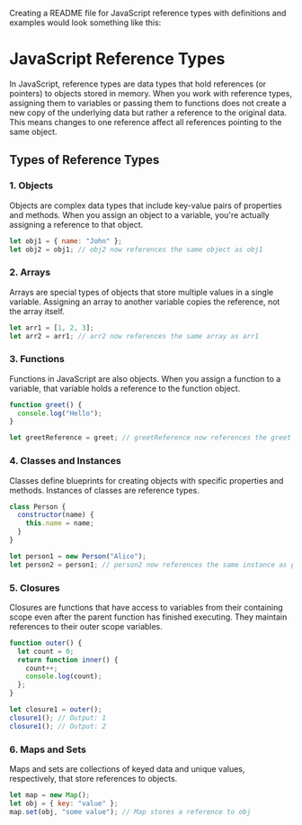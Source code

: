 Creating a README file for JavaScript reference types with definitions and examples would look something like this:

# JavaScript Reference Types

In JavaScript, reference types are data types that hold references (or pointers) to objects stored in memory. When you work with reference types, assigning them to variables or passing them to functions does not create a new copy of the underlying data but rather a reference to the original data. This means changes to one reference affect all references pointing to the same object.

## Types of Reference Types

### 1. Objects

Objects are complex data types that include key-value pairs of properties and methods. When you assign an object to a variable, you're actually assigning a reference to that object.

```javascript
let obj1 = { name: "John" };
let obj2 = obj1; // obj2 now references the same object as obj1
```

### 2. Arrays

Arrays are special types of objects that store multiple values in a single variable. Assigning an array to another variable copies the reference, not the array itself.

```javascript
let arr1 = [1, 2, 3];
let arr2 = arr1; // arr2 now references the same array as arr1
```

### 3. Functions

Functions in JavaScript are also objects. When you assign a function to a variable, that variable holds a reference to the function object.

```javascript
function greet() {
  console.log("Hello");
}

let greetReference = greet; // greetReference now references the greet function
```

### 4. Classes and Instances

Classes define blueprints for creating objects with specific properties and methods. Instances of classes are reference types.

```javascript
class Person {
  constructor(name) {
    this.name = name;
  }
}

let person1 = new Person("Alice");
let person2 = person1; // person2 now references the same instance as person1
```

### 5. Closures

Closures are functions that have access to variables from their containing scope even after the parent function has finished executing. They maintain references to their outer scope variables.

```javascript
function outer() {
  let count = 0;
  return function inner() {
    count++;
    console.log(count);
  };
}

let closure1 = outer();
closure1(); // Output: 1
closure1(); // Output: 2
```

### 6. Maps and Sets

Maps and sets are collections of keyed data and unique values, respectively, that store references to objects.

```javascript
let map = new Map();
let obj = { key: "value" };
map.set(obj, "some value"); // Map stores a reference to obj
```


